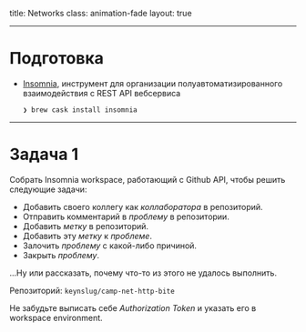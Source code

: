 title: Networks
class: animation-fade
layout: true

---

# Подготовка

* [Insomnia](https://insomnia.rest/), инструмент для организации полуавтоматизированного взаимодействия с REST API вебсервиса

    ```
    ❯ brew cask install insomnia
    ```

---

# Задача 1

Собрать Insomnia workspace, работающий с Github API, чтобы решить следующие задачи:

* Добавить своего коллегу как _коллаборатора_ в репозиторий.
* Отправить комментарий в _проблему_ в репозитории.
* Добавить _метку_ в репозиторий.
* Добавить эту _метку_ к _проблеме_.
* Залочить _проблему_ с какой-либо причиной.
* Закрыть _проблему_.

...Ну или рассказать, почему что-то из этого не удалось выполнить.

Репозиторий: `keynslug/camp-net-http-bite`

Не забудьте выписать себе _Authorization Token_ и указать его в workspace environment.

